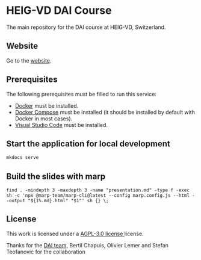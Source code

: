 # HEIG-VD DAI Course

The main repository for the DAI course at HEIG-VD, Switzerland.

## Website

Go to the [website](https://heig-vd-web.github.io/web-course/).

## Prerequisites

The following prerequisites must be filled to run this service:

- [Docker](https://docs.docker.com/get-docker/) must be installed.
- [Docker Compose](https://docs.docker.com/compose/install/) must be installed (it should be installed by default with Docker in most cases).
- [Visual Studio Code](https://code.visualstudio.com/download) must be installed.

## Start the application for local development

```bash
mkdocs serve
```

## Build the slides with marp

```
find . -mindepth 3 -maxdepth 3 -name "presentation.md" -type f -exec sh -c 'npx @marp-team/marp-cli@latest --config marp.config.js --html --output "${1%.md}.html" "$1"' sh {} \;
```

## License

This work is licensed under a
[AGPL-3.0 license ](./LICENSE.md)
license.

Thanks for the [DAI team](https://github.com/HEIG-VD-DAI-Course), Bertil Chapuis, Olivier Lemer and Stefan Teofanovic for the collaboration
